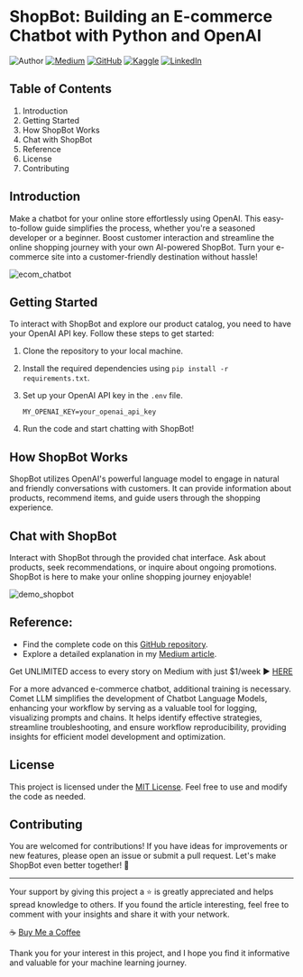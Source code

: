 # ShopBot: Building an E-commerce Chatbot with Python and OpenAI

![Author](https://img.shields.io/badge/Author-Nhi%20Yen-brightgreen)
[![Medium](https://img.shields.io/badge/Medium-Follow%20Me-blue)](https://medium.com/@yennhi95zz/subscribe)
[![GitHub](https://img.shields.io/badge/GitHub-Follow%20Me-lightgrey)](https://github.com/yennhi95zz)
[![Kaggle](https://img.shields.io/badge/Kaggle-Follow%20Me-orange)](https://www.kaggle.com/nhiyen/code)
[![LinkedIn](https://img.shields.io/badge/LinkedIn-Connect%20with%20Me-informational)](https://www.linkedin.com/in/yennhi95zz/)

## Table of Contents
1. Introduction
2. Getting Started
3. How ShopBot Works
4. Chat with ShopBot
5. Reference
6. License
7. Contributing

## Introduction
Make a chatbot for your online store effortlessly using OpenAI. This easy-to-follow guide simplifies the process, whether you're a seasoned developer or a beginner. Boost customer interaction and streamline the online shopping journey with your own AI-powered ShopBot. Turn your e-commerce site into a customer-friendly destination without hassle!

![ecom_chatbot](https://ideainyou.com/wp-content/uploads/2022/12/Ecommerce-Chatbots-How-to-Improve-the-Usability-of-Your-Web-Store-1-2.png)

## Getting Started
To interact with ShopBot and explore our product catalog, you need to have your OpenAI API key. Follow these steps to get started:

1. Clone the repository to your local machine.
2. Install the required dependencies using `pip install -r requirements.txt`.
3. Set up your OpenAI API key in the `.env` file.

    `MY_OPENAI_KEY=your_openai_api_key`

4. Run the code and start chatting with ShopBot!

## How ShopBot Works
ShopBot utilizes OpenAI's powerful language model to engage in natural and friendly conversations with customers. It can provide information about products, recommend items, and guide users through the shopping experience.

## Chat with ShopBot
Interact with ShopBot through the provided chat interface. Ask about products, seek recommendations, or inquire about ongoing promotions. ShopBot is here to make your online shopping journey enjoyable!

![demo_shopbot](demo_shopbot.gif)

## Reference:
- Find the complete code on this [GitHub repository](https://github.com/yennhi95zz/e-commerce-chatbot-using-openai/tree/main).
- Explore a detailed explanation in my [Medium article](https://medium.com/@yennhi95zz/how-to-create-a-simple-chatbot-for-e-commerce-using-openai-aa0539b9875b).

Get UNLIMITED access to every story on Medium with just $1/week ▶ [HERE](https://medium.com/@yennhi95zz/membership)

For a more advanced e-commerce chatbot, additional training is necessary. Comet LLM simplifies the development of Chatbot Language Models, enhancing your workflow by serving as a valuable tool for logging, visualizing prompts and chains. It helps identify effective strategies, streamline troubleshooting, and ensure workflow reproducibility, providing insights for efficient model development and optimization.

## License
This project is licensed under the [MIT License](LICENSE). Feel free to use and modify the code as needed.

## Contributing
You are welcomed for contributions! If you have ideas for improvements or new features, please open an issue or submit a pull request. Let's make ShopBot even better together! 🚀

----
Your support by giving this project a ⭐ is greatly appreciated and helps spread knowledge to others. If you found the article interesting, feel free to comment with your insights and share it with your network.

☕ [Buy Me a Coffee](https://paypal.me/yennhi95zz)

Thank you for your interest in this project, and I hope you find it informative and valuable for your machine learning journey.